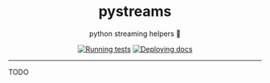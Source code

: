 <h1 align="center">pystreams</h1>

<div align="center">

python streaming helpers 🐍

[![Running tests](https://github.com/radio-aktywne/pystreams/actions/workflows/test.yml/badge.svg)](https://github.com/radio-aktywne/pystreams/actions/workflows/test.yml)
[![Deploying docs](https://github.com/radio-aktywne/pystreams/actions/workflows/docs.yml/badge.svg)](https://github.com/radio-aktywne/pystreams/actions/workflows/docs.yml)

</div>

---

TODO
